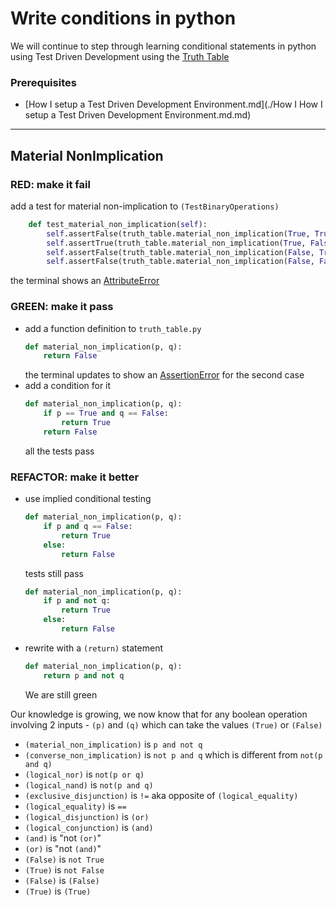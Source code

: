 # Write conditions in python

We will continue to step through learning conditional statements in python using Test Driven Development using the [Truth Table](https://en.wikipedia.org/wiki/Truth_table)

### Prerequisites

- [How I setup a Test Driven Development Environment.md](./How I How I setup a Test Driven Development Environment.md.md)

---

## Material NonImplication

### RED: make it fail

add a test for material non-implication to ``(TestBinaryOperations)``

```python
    def test_material_non_implication(self):
        self.assertFalse(truth_table.material_non_implication(True, True))
        self.assertTrue(truth_table.material_non_implication(True, False))
        self.assertFalse(truth_table.material_non_implication(False, True))
        self.assertFalse(truth_table.material_non_implication(False, False))
```

the terminal shows an [AttributeError](./ATTRIBUTE_ERROR.md)

### GREEN: make it pass

- add a function definition to `truth_table.py`
    ```python
    def material_non_implication(p, q):
        return False
    ```
    the terminal updates to show an [AssertionError](./ASSERTION_ERROR.md) for the second case
- add a condition for it
    ```python
    def material_non_implication(p, q):
        if p == True and q == False:
            return True
        return False
    ```
    all the tests pass

### REFACTOR: make it better

- use implied conditional testing
    ```python
    def material_non_implication(p, q):
        if p and q == False:
            return True
        else:
            return False
    ```
    tests still pass
    ```python
    def material_non_implication(p, q):
        if p and not q:
            return True
        else:
            return False
    ```
- rewrite with a ``(return)`` statement
    ```python
    def material_non_implication(p, q):
        return p and not q
    ```
    We are still green

Our knowledge is growing, we now know that for any boolean operation involving 2 inputs - ``(p)`` and ``(q)`` which can take the values ``(True)`` or ``(False)``
- ``(material_non_implication)`` is `p and not q`
- ``(converse_non_implication)`` is `not p and q` which is different from `not(p and q)`
- ``(logical_nor)`` is `not(p or q)`
- ``(logical_nand)`` is `not(p and q)`
- ``(exclusive_disjunction)`` is `!=` aka opposite of ``(logical_equality)``
- ``(logical_equality)`` is `==`
- ``(logical_disjunction)`` is ``(or)``
- ``(logical_conjunction)`` is ``(and)``
- ``(and)`` is "not ``(or)``"
- ``(or)`` is "not ``(and)``"
- ``(False)`` is `not True`
- ``(True)`` is `not False`
- ``(False)`` is ``(False)``
- ``(True)`` is ``(True)``
